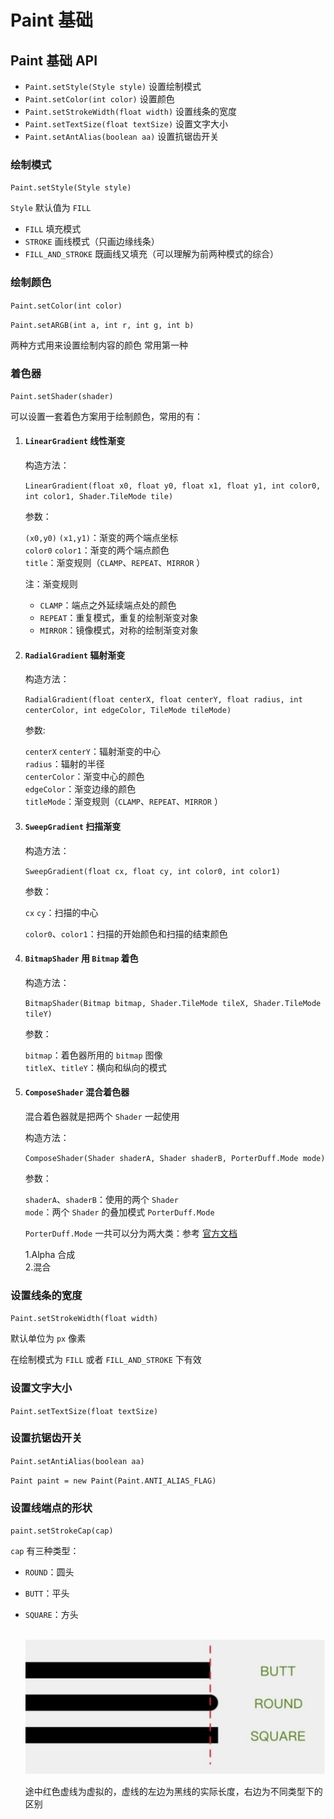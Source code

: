 # Paint 基础

## Paint 基础 API

- `Paint.setStyle(Style style)` 设置绘制模式
- `Paint.setColor(int color)` 设置颜色
- `Paint.setStrokeWidth(float width)` 设置线条的宽度
- `Paint.setTextSize(float textSize)` 设置文字大小
- `Paint.setAntAlias(boolean aa)` 设置抗锯齿开关

### 绘制模式

`Paint.setStyle(Style style)`

`Style` 默认值为 `FILL`

- `FILL` 填充模式
- `STROKE` 画线模式（只画边缘线条）
- `FILL_AND_STROKE` 既画线又填充（可以理解为前两种模式的综合）
  
### 绘制颜色

`Paint.setColor(int color)`

`Paint.setARGB(int a, int r, int g, int b)`

两种方式用来设置绘制内容的颜色 常用第一种

### 着色器

`Paint.setShader(shader)`

可以设置一套着色方案用于绘制颜色，常用的有：

1. #### `LinearGradient` 线性渐变  
   
   构造方法：

   `LinearGradient(float x0, float y0, float x1, float y1, int color0, int color1, Shader.TileMode tile)`  

   参数：  

   `(x0,y0)` `(x1,y1)`：渐变的两个端点坐标  
   `color0` `color1`：渐变的两个端点颜色  
   `title`：渐变规则（`CLAMP`、`REPEAT`、`MIRROR` ）  

    注：渐变规则
    
    - `CLAMP`：端点之外延续端点处的颜色
    - `REPEAT`：重复模式，重复的绘制渐变对象
    - `MIRROR`：镜像模式，对称的绘制渐变对象
  
2. #### `RadialGradient` 辐射渐变
   
     构造方法：  

   `RadialGradient(float centerX, float centerY, float radius, int centerColor, int edgeColor, TileMode tileMode)`  

   参数:  

   `centerX` `centerY`：辐射渐变的中心   
   `radius`：辐射的半径  
   `centerColor`：渐变中心的颜色  
   `edgeColor`：渐变边缘的颜色  
   `titleMode`：渐变规则（`CLAMP`、`REPEAT`、`MIRROR` ）


3. #### `SweepGradient` 扫描渐变  
   
   构造方法：  

   `SweepGradient(float cx, float cy, int color0, int color1)`  

   参数：  

   `cx` `cy`：扫描的中心  

   `color0`、`color1`：扫描的开始颜色和扫描的结束颜色

4. #### `BitmapShader` 用 `Bitmap` 着色  
   
   构造方法：

    `BitmapShader(Bitmap bitmap, Shader.TileMode tileX, Shader.TileMode tileY)`  

    参数：  

    `bitmap`：着色器所用的 `bitmap` 图像  
    `titleX`、`titleY`：横向和纵向的模式

5. #### `ComposeShader` 混合着色器
  
     混合着色器就是把两个 `Shader` 一起使用  
     
     构造方法：  

     `ComposeShader(Shader shaderA, Shader shaderB, PorterDuff.Mode mode)`  

     参数：  

     `shaderA`、`shaderB`：使用的两个 `Shader`  
     `mode`：两个 `Shader` 的叠加模式 `PorterDuff.Mode` 

      `PorterDuff.Mode` 一共可以分为两大类：参考 [官方文档](https://developer.android.com/reference/android/graphics/PorterDuff.Mode)  
      
      1.Alpha 合成  
      2.混合  

     


### 设置线条的宽度

`Paint.setStrokeWidth(float width)`

默认单位为 `px` 像素

在绘制模式为 `FILL` 或者 `FILL_AND_STROKE` 下有效

### 设置文字大小

`Paint.setTextSize(float textSize)`

### 设置抗锯齿开关

`Paint.setAntiAlias(boolean aa)`

`Paint paint = new Paint(Paint.ANTI_ALIAS_FLAG)`

### 设置线端点的形状

`paint.setStrokeCap(cap)`  

`cap` 有三种类型：

- `ROUND`：圆头
- `BUTT`：平头
- `SQUARE`：方头  
  
  <br>

  <img src="../../pic/paint1.png"/>
  
  <br>

  途中红色虚线为虚拟的，虚线的左边为黑线的实际长度，右边为不同类型下的区别


